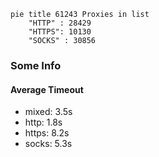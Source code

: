 
```mermaid
pie title 61243 Proxies in list
    "HTTP" : 28429
    "HTTPS": 10130
    "SOCKS" : 30856
```

### Some Info
#### Average Timeout

- mixed: 3.5s
- http: 1.8s
- https: 8.2s
- socks: 5.3s